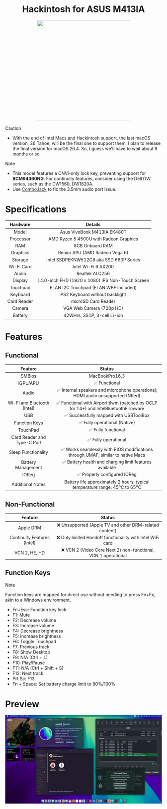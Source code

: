 <h1 align="center">Hackintosh for ASUS M413IA</h1>
<p align="center">
  <img src="Img/vivobook.png" width="300" height="320"/>
</p>

> [!CAUTION]
> - With the end of Intel Macs and Hackintosh support, the last macOS version, 26 Tahoe, will be the final one to support them. I plan to release the final version for macOS 26.4. So, I guess we'll have to wait about 9 months or so

> [!NOTE]
> - This model features a CNVi-only lock key, preventing support for **BCM94360NG**. For continuity features, consider using the Dell DW series, such as the DW1560, DW1820A.
> - Use [ComboJack](https://github.com/macos86/ComboJack) to fix the 3.5mm audio port issue.

# Specifications

| Hardware | Details |  
| :---: | :---: |  
| Model | Asus VivoBook M413IA EK480T |  
| Processor | AMD Ryzen 5 4500U with Radeon Graphics |  
| RAM | 8GB Onboard RAM |  
| Graphics | Renior APU (AMD Radeon Vega 6) |  
| Storage | Intel SSDPEKNW512G8 aka SSD 660P Series |  
| Wi-Fi Card | Intel Wi-Fi 6 AX200 |  
| Audio | Realtek ALC256 |  
| Display | 14.0-inch FHD (1920 x 1080) IPS Non-Touch Screen |  
| Touchpad | ELAN I2C Touchpad (ELAN WBF included) |  
| Keyboard | PS2 Keyboard without backlight |  
| Card Reader | microSD Card Reader |  
| Camera | VGA Web Camera (720p HD) |  
| Battery | 42WHrs, 3S1P, 3-cell Li-ion |  

# Features
## Functional
| Feature | Status |  
| :---: | :---: |  
| SMBios | MacBookPro16,3 |  
| iGPU/APU | ✅ Functional |  
| Audio | ✅ Internal speakers and microphone operational; HDMI audio unsupported (NRed) |  
| Wi-Fi and Bluetooth (Intel) | ✅ Functional with AirportItlwm (patched by OCLP for 14+) and IntelBluetoothFirmware |  
| USB | ✅ Successfully mapped with USBToolBox |  
| Function Keys | ✅ Fully operational (Native) |  
| TouchPad | ✅ Fully functional |  
| Card Reader and Type-C Port | ✅ Fully operational |  
| Sleep Functionality | ✅ Works seamlessly with BIOS modifications through UMAF, similar to native Macs |  
| Battery Management | ✅ Battery health and charging limit features available |  
| IOReg | ✅ Properly configured IOReg |  
| Additional Notes | Battery life approximately 2 hours; typical temperature range: 45ºC to 65ºC |  

## Non-Functional
| Feature | Status |  
| :---: | :---: |  
| Apple DRM | ❌ Unsupported (Apple TV and other DRM-related content) |  
| Continuity Features (Intel) | ❌ Only limited Handoff functionality with Intel WiFi card |  
| VCN 2, HE, HD | ❌ VCN 2 (Video Core Next 2) non-functional, VCN 1 operational |  

## Function Keys

> [!NOTE]
> Function keys are mapped for direct use without needing to press Fn+Fx, akin to a Windows environment.
> - Fn+Esc: Function key lock
> - F1: Mute
> - F2: Decrease volume
> - F3: Increase volume
> - F4: Decrease brightness
> - F5: Increase brightness
> - F6: Toggle Touchpad
> - F7: Previous track
> - F8: Show Desktop
> - F9: N/A (Ctrl + L)
> - F10: Play/Pause
> - F11: N/A (Ctrl + Shift + S)
> - F12: Next track
> - Prt Sc: F13
> - Fn + Space: Set battery charge limit to 80%/100%

# Preview
<img src="Img/info.png" alt="About This Mac" title="About This Mac">

